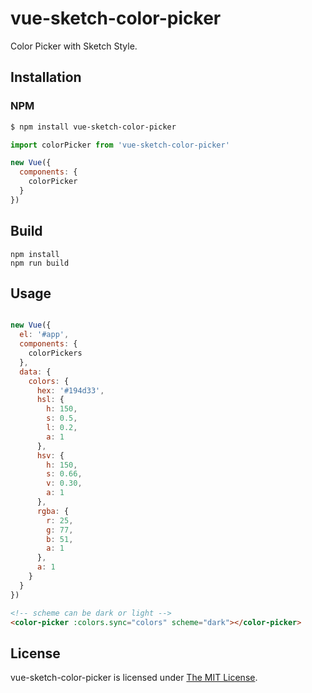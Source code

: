 # vue-sketch-color-picker
Color Picker with Sketch Style.

## Installation

### NPM
```bash
$ npm install vue-sketch-color-picker
```

```js
import colorPicker from 'vue-sketch-color-picker'

new Vue({
  components: {
    colorPicker
  }
})
```

## Build

```
npm install
npm run build
```

## Usage
```js

new Vue({
  el: '#app',
  components: {
    colorPickers
  },
  data: {
    colors: {
      hex: '#194d33',
      hsl: {
        h: 150,
        s: 0.5,
        l: 0.2,
        a: 1
      },
      hsv: {
        h: 150,
        s: 0.66,
        v: 0.30,
        a: 1
      },
      rgba: {
        r: 25,
        g: 77,
        b: 51,
        a: 1
      },
      a: 1
    }
  }
})

```

```html
<!-- scheme can be dark or light -->
<color-picker :colors.sync="colors" scheme="dark"></color-picker>
```


## License
vue-sketch-color-picker is licensed under [The MIT License](LICENSE).
